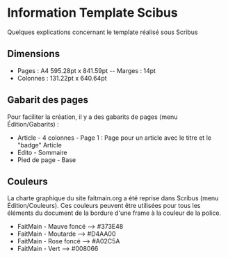 Information Template Scibus
===========================

Quelques explications concernant le template réalisé sous Scribus

## Dimensions 

- Pages : A4 595.28pt x 841.59pt
-- Marges : 14pt
- Colonnes : 131.22pt x 640.64pt

## Gabarit des pages

Pour faciliter la création, il y a des gabarits de pages (menu Édition/Gabarits) : 

- Article - 4 colonnes - Page 1 : Page pour un article avec le titre et le "badge" Article
- Edito - Sommaire 
- Pied de page - Base

## Couleurs

La charte graphique du site faitmain.org a été reprise dans Scribus (menu Édition/Couleurs). Ces couleurs peuvent être utilisées pour tous les éléments du document de la bordure d'une frame à la couleur de la police.

- FaitMain - Mauve foncé --> #373E48
- FaitMain - Moutarde --> #D4AA00
- FaitMain - Rose foncé --> #A02C5A
- FaitMain - Vert --> #008066